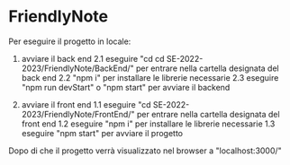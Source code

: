 # FriendlyNote

Per eseguire il progetto in locale:

1. avviare il back end
  2.1 eseguire "cd cd SE-2022-2023/FriendlyNote/BackEnd/" per entrare nella cartella designata del back end
  2.2 "npm i" per installare le librerie necessarie
  2.3 eseguire "npm run devStart" o "npm start" per avviare il backend

2. avviare il front end 
  1.1 eseguire "cd SE-2022-2023/FriendlyNote/FrontEnd/" per entrare nella cartella designata del front end
  1.2 eseguire "npm i" per installare le librerie necessarie
  1.3 eseguire "npm start" per avviare il progetto
  
Dopo di che il progetto verrà visualizzato nel browser a "localhost:3000/"
